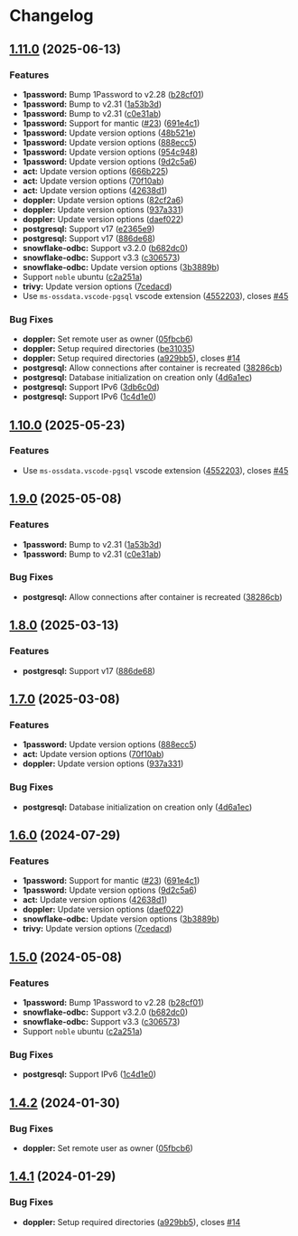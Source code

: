 # Changelog

## [1.11.0](https://github.com/phynias/vs-features/compare/v1.10.0...v1.11.0) (2025-06-13)


### Features

* **1password:** Bump 1Password to v2.28 ([b28cf01](https://github.com/phynias/vs-features/commit/b28cf018f71197661a82ecf025f97f653befefe3))
* **1password:** Bump to v2.31 ([1a53b3d](https://github.com/phynias/vs-features/commit/1a53b3d584b3ae6da3aa37b03e67479b8dca8747))
* **1password:** Bump to v2.31 ([c0e31ab](https://github.com/phynias/vs-features/commit/c0e31aba9f66e40603650147ad357a24fdc73041))
* **1password:** Support for mantic ([#23](https://github.com/phynias/vs-features/issues/23)) ([691e4c1](https://github.com/phynias/vs-features/commit/691e4c18c6c829483a5dcad307b326b318ef8423))
* **1password:** Update version options ([48b521e](https://github.com/phynias/vs-features/commit/48b521e0706dad08b0308029e257236ab5bc99d7))
* **1password:** Update version options ([888ecc5](https://github.com/phynias/vs-features/commit/888ecc5e1140405d3239cd3475b6b6a0da9d116d))
* **1password:** Update version options ([954c948](https://github.com/phynias/vs-features/commit/954c948b3246f7474d8f5de6ecb908ff0c0bc986))
* **1password:** Update version options ([9d2c5a6](https://github.com/phynias/vs-features/commit/9d2c5a682307ed776d9f28a27f066dacf7f901b0))
* **act:** Update version options ([666b225](https://github.com/phynias/vs-features/commit/666b2251af8bfa6319ae756d38c66dfebd5ef244))
* **act:** Update version options ([70f10ab](https://github.com/phynias/vs-features/commit/70f10abc3c9150c01d4062e7ff27e83e064716e2))
* **act:** Update version options ([42638d1](https://github.com/phynias/vs-features/commit/42638d13783dcb24ec1a39fd193228abe51efdfb))
* **doppler:** Update version options ([82cf2a6](https://github.com/phynias/vs-features/commit/82cf2a62d4efe9b0a7372d006f06415ebe1d1fb8))
* **doppler:** Update version options ([937a331](https://github.com/phynias/vs-features/commit/937a331772d8a5e3de44a1f9c8654a405a132163))
* **doppler:** Update version options ([daef022](https://github.com/phynias/vs-features/commit/daef0221f7e58126750ca70b327a21f43d4bb306))
* **postgresql:** Support v17 ([e2365e9](https://github.com/phynias/vs-features/commit/e2365e9b37730efc98af2bc480ab75808522ee63))
* **postgresql:** Support v17 ([886de68](https://github.com/phynias/vs-features/commit/886de68f9426c4050d0fed6bd85e67e4e4e47e7b))
* **snowflake-odbc:** Support v3.2.0 ([b682dc0](https://github.com/phynias/vs-features/commit/b682dc02436af198709e4aec61711c34a009cdda))
* **snowflake-odbc:** Support v3.3 ([c306573](https://github.com/phynias/vs-features/commit/c306573b06d692406349549590171cc9179e897c))
* **snowflake-odbc:** Update version options ([3b3889b](https://github.com/phynias/vs-features/commit/3b3889b76b0a2a48931b5725f3e8cc6202f5014a))
* Support `noble` ubuntu ([c2a251a](https://github.com/phynias/vs-features/commit/c2a251aafc58c1d121cd6f07e36d4031921ee219))
* **trivy:** Update version options ([7cedacd](https://github.com/phynias/vs-features/commit/7cedacd2cd7ee1da3178e18d98989af3fa08c9f5))
* Use `ms-ossdata.vscode-pgsql` vscode extension ([4552203](https://github.com/phynias/vs-features/commit/4552203b5efac680708478b77b091ff17346e3ea)), closes [#45](https://github.com/phynias/vs-features/issues/45)


### Bug Fixes

* **doppler:** Set remote user as owner ([05fbcb6](https://github.com/phynias/vs-features/commit/05fbcb6a10bd7d6437dcf75bb9dcaec4d8e4ced8))
* **doppler:** Setup required directories ([be31035](https://github.com/phynias/vs-features/commit/be310351e8404b79df392e2d6ac4694a95eaf496))
* **doppler:** Setup required directories ([a929bb5](https://github.com/phynias/vs-features/commit/a929bb592bc9cf25e5072ddca2b9a5cd0d1dff7d)), closes [#14](https://github.com/phynias/vs-features/issues/14)
* **postgresql:** Allow connections after container is recreated ([38286cb](https://github.com/phynias/vs-features/commit/38286cbd669acc58e79732ce20fb71a25ec17ac9))
* **postgresql:** Database initialization on creation only ([4d6a1ec](https://github.com/phynias/vs-features/commit/4d6a1eccc7e00873ef783e2e0e9fd3ce6d0016e8))
* **postgresql:** Support IPv6 ([3db6c0d](https://github.com/phynias/vs-features/commit/3db6c0da7e772fd669347f7380a7a427cc69548a))
* **postgresql:** Support IPv6 ([1c4d1e0](https://github.com/phynias/vs-features/commit/1c4d1e0c9971c8912068d485f2705bfff0c44383))

## [1.10.0](https://github.com/itsmechlark/features/compare/v1.9.0...v1.10.0) (2025-05-23)


### Features

* Use `ms-ossdata.vscode-pgsql` vscode extension ([4552203](https://github.com/itsmechlark/features/commit/4552203b5efac680708478b77b091ff17346e3ea)), closes [#45](https://github.com/itsmechlark/features/issues/45)

## [1.9.0](https://github.com/itsmechlark/features/compare/v1.8.0...v1.9.0) (2025-05-08)


### Features

* **1password:** Bump to v2.31 ([1a53b3d](https://github.com/itsmechlark/features/commit/1a53b3d584b3ae6da3aa37b03e67479b8dca8747))
* **1password:** Bump to v2.31 ([c0e31ab](https://github.com/itsmechlark/features/commit/c0e31aba9f66e40603650147ad357a24fdc73041))


### Bug Fixes

* **postgresql:** Allow connections after container is recreated ([38286cb](https://github.com/itsmechlark/features/commit/38286cbd669acc58e79732ce20fb71a25ec17ac9))

## [1.8.0](https://github.com/itsmechlark/features/compare/v1.7.0...v1.8.0) (2025-03-13)


### Features

* **postgresql:** Support v17 ([886de68](https://github.com/itsmechlark/features/commit/886de68f9426c4050d0fed6bd85e67e4e4e47e7b))

## [1.7.0](https://github.com/itsmechlark/features/compare/v1.6.0...v1.7.0) (2025-03-08)


### Features

* **1password:** Update version options ([888ecc5](https://github.com/itsmechlark/features/commit/888ecc5e1140405d3239cd3475b6b6a0da9d116d))
* **act:** Update version options ([70f10ab](https://github.com/itsmechlark/features/commit/70f10abc3c9150c01d4062e7ff27e83e064716e2))
* **doppler:** Update version options ([937a331](https://github.com/itsmechlark/features/commit/937a331772d8a5e3de44a1f9c8654a405a132163))


### Bug Fixes

* **postgresql:** Database initialization on creation only ([4d6a1ec](https://github.com/itsmechlark/features/commit/4d6a1eccc7e00873ef783e2e0e9fd3ce6d0016e8))

## [1.6.0](https://github.com/itsmechlark/features/compare/v1.5.0...v1.6.0) (2024-07-29)


### Features

* **1password:** Support for mantic ([#23](https://github.com/itsmechlark/features/issues/23)) ([691e4c1](https://github.com/itsmechlark/features/commit/691e4c18c6c829483a5dcad307b326b318ef8423))
* **1password:** Update version options ([9d2c5a6](https://github.com/itsmechlark/features/commit/9d2c5a682307ed776d9f28a27f066dacf7f901b0))
* **act:** Update version options ([42638d1](https://github.com/itsmechlark/features/commit/42638d13783dcb24ec1a39fd193228abe51efdfb))
* **doppler:** Update version options ([daef022](https://github.com/itsmechlark/features/commit/daef0221f7e58126750ca70b327a21f43d4bb306))
* **snowflake-odbc:** Update version options ([3b3889b](https://github.com/itsmechlark/features/commit/3b3889b76b0a2a48931b5725f3e8cc6202f5014a))
* **trivy:** Update version options ([7cedacd](https://github.com/itsmechlark/features/commit/7cedacd2cd7ee1da3178e18d98989af3fa08c9f5))

## [1.5.0](https://github.com/itsmechlark/features/compare/v1.4.2...v1.5.0) (2024-05-08)


### Features

* **1password:** Bump 1Password to v2.28 ([b28cf01](https://github.com/itsmechlark/features/commit/b28cf018f71197661a82ecf025f97f653befefe3))
* **snowflake-odbc:** Support v3.2.0 ([b682dc0](https://github.com/itsmechlark/features/commit/b682dc02436af198709e4aec61711c34a009cdda))
* **snowflake-odbc:** Support v3.3 ([c306573](https://github.com/itsmechlark/features/commit/c306573b06d692406349549590171cc9179e897c))
* Support `noble` ubuntu ([c2a251a](https://github.com/itsmechlark/features/commit/c2a251aafc58c1d121cd6f07e36d4031921ee219))


### Bug Fixes

* **postgresql:** Support IPv6 ([1c4d1e0](https://github.com/itsmechlark/features/commit/1c4d1e0c9971c8912068d485f2705bfff0c44383))

## [1.4.2](https://github.com/itsmechlark/features/compare/v1.4.1...v1.4.2) (2024-01-30)


### Bug Fixes

* **doppler:** Set remote user as owner ([05fbcb6](https://github.com/itsmechlark/features/commit/05fbcb6a10bd7d6437dcf75bb9dcaec4d8e4ced8))

## [1.4.1](https://github.com/itsmechlark/features/compare/v1.4.0...v1.4.1) (2024-01-29)


### Bug Fixes

* **doppler:** Setup required directories ([a929bb5](https://github.com/itsmechlark/features/commit/a929bb592bc9cf25e5072ddca2b9a5cd0d1dff7d)), closes [#14](https://github.com/itsmechlark/features/issues/14)
